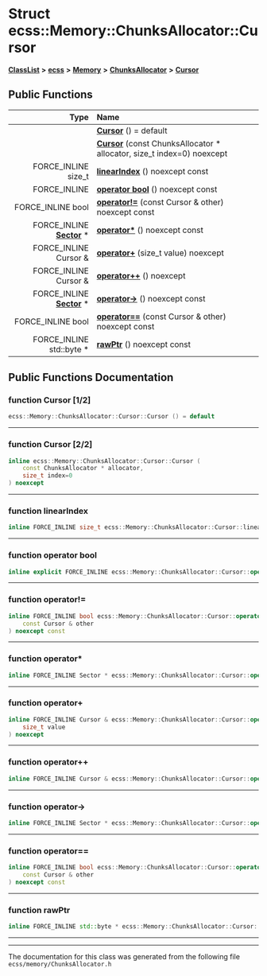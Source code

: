 

# Struct ecss::Memory::ChunksAllocator::Cursor



[**ClassList**](annotated.md) **>** [**ecss**](namespaceecss.md) **>** [**Memory**](namespaceecss_1_1Memory.md) **>** [**ChunksAllocator**](structecss_1_1Memory_1_1ChunksAllocator.md) **>** [**Cursor**](structecss_1_1Memory_1_1ChunksAllocator_1_1Cursor.md)










































## Public Functions

| Type | Name |
| ---: | :--- |
|   | [**Cursor**](#function-cursor-12) () = default<br> |
|   | [**Cursor**](#function-cursor-22) (const ChunksAllocator \* allocator, size\_t index=0) noexcept<br> |
|  FORCE\_INLINE size\_t | [**linearIndex**](#function-linearindex) () noexcept const<br> |
|  FORCE\_INLINE | [**operator bool**](#function-operator-bool) () noexcept const<br> |
|  FORCE\_INLINE bool | [**operator!=**](#function-operator) (const Cursor & other) noexcept const<br> |
|  FORCE\_INLINE [**Sector**](structecss_1_1Memory_1_1Sector.md) \* | [**operator\***](#function-operator_1) () noexcept const<br> |
|  FORCE\_INLINE Cursor & | [**operator+**](#function-operator_2) (size\_t value) noexcept<br> |
|  FORCE\_INLINE Cursor & | [**operator++**](#function-operator_3) () noexcept<br> |
|  FORCE\_INLINE [**Sector**](structecss_1_1Memory_1_1Sector.md) \* | [**operator-&gt;**](#function-operator-) () noexcept const<br> |
|  FORCE\_INLINE bool | [**operator==**](#function-operator_4) (const Cursor & other) noexcept const<br> |
|  FORCE\_INLINE std::byte \* | [**rawPtr**](#function-rawptr) () noexcept const<br> |




























## Public Functions Documentation




### function Cursor [1/2]

```C++
ecss::Memory::ChunksAllocator::Cursor::Cursor () = default
```




<hr>



### function Cursor [2/2]

```C++
inline ecss::Memory::ChunksAllocator::Cursor::Cursor (
    const ChunksAllocator * allocator,
    size_t index=0
) noexcept
```




<hr>



### function linearIndex 

```C++
inline FORCE_INLINE size_t ecss::Memory::ChunksAllocator::Cursor::linearIndex () noexcept const
```




<hr>



### function operator bool 

```C++
inline explicit FORCE_INLINE ecss::Memory::ChunksAllocator::Cursor::operator bool () noexcept const
```




<hr>



### function operator!= 

```C++
inline FORCE_INLINE bool ecss::Memory::ChunksAllocator::Cursor::operator!= (
    const Cursor & other
) noexcept const
```




<hr>



### function operator\* 

```C++
inline FORCE_INLINE Sector * ecss::Memory::ChunksAllocator::Cursor::operator* () noexcept const
```




<hr>



### function operator+ 

```C++
inline FORCE_INLINE Cursor & ecss::Memory::ChunksAllocator::Cursor::operator+ (
    size_t value
) noexcept
```




<hr>



### function operator++ 

```C++
inline FORCE_INLINE Cursor & ecss::Memory::ChunksAllocator::Cursor::operator++ () noexcept
```




<hr>



### function operator-&gt; 

```C++
inline FORCE_INLINE Sector * ecss::Memory::ChunksAllocator::Cursor::operator-> () noexcept const
```




<hr>



### function operator== 

```C++
inline FORCE_INLINE bool ecss::Memory::ChunksAllocator::Cursor::operator== (
    const Cursor & other
) noexcept const
```




<hr>



### function rawPtr 

```C++
inline FORCE_INLINE std::byte * ecss::Memory::ChunksAllocator::Cursor::rawPtr () noexcept const
```




<hr>

------------------------------
The documentation for this class was generated from the following file `ecss/memory/ChunksAllocator.h`


